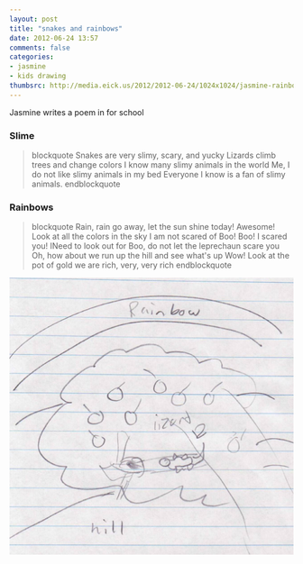 ```yaml
---
layout: post
title: "snakes and rainbows"
date: 2012-06-24 13:57
comments: false
categories:
- jasmine
- kids drawing
thumbsrc: http://media.eick.us/2012/2012-06-24/1024x1024/jasmine-rainbow.jpg
---
```

Jasmine writes a poem in for school

### Slime
> blockquote
Snakes are very slimy, scary, and yucky
Lizards climb trees and change colors
I know many slimy animals in the world
Me, I do not like slimy animals in my bed
Everyone I know is a fan of slimy animals.
> endblockquote


### Rainbows
> blockquote
Rain, rain go away, let the sun shine today!
Awesome!  Look at all the colors in the sky
I am not scared of Boo! Boo! I scared you!
INeed to look out for Boo, do not let the leprechaun scare you
Oh, how about we run up the hill and see what's up
Wow!  Look at the pot of gold we are rich, very, very rich
> endblockquote

![Jasmine writes a poem in for school](/assets/images/2012/2012-06-24/jasmine-rainbow.jpg)


